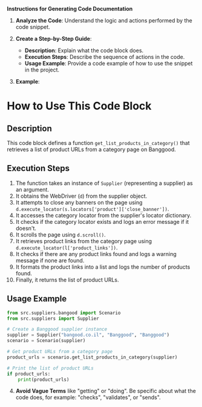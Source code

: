 **Instructions for Generating Code Documentation**

1. **Analyze the Code**: Understand the logic and actions performed by the code snippet.

2. **Create a Step-by-Step Guide**:
    - **Description**: Explain what the code block does.
    - **Execution Steps**: Describe the sequence of actions in the code.
    - **Usage Example**: Provide a code example of how to use the snippet in the project.

3. **Example**:

How to Use This Code Block
=========================================================================================

Description
-------------------------
This code block defines a function `get_list_products_in_category()` that retrieves a list of product URLs from a category page on Banggood.

Execution Steps
-------------------------
1. The function takes an instance of `Supplier` (representing a supplier) as an argument.
2. It obtains the WebDriver (`d`) from the supplier object.
3. It attempts to close any banners on the page using `d.execute_locator(s.locators['product']['close_banner'])`.
4. It accesses the category locator from the supplier's locator dictionary.
5. It checks if the category locator exists and logs an error message if it doesn't.
6. It scrolls the page using `d.scroll()`.
7. It retrieves product links from the category page using `d.execute_locator(l['product_links'])`.
8. It checks if there are any product links found and logs a warning message if none are found.
9. It formats the product links into a list and logs the number of products found.
10. Finally, it returns the list of product URLs.

Usage Example
-------------------------

```python
from src.suppliers.bangood import Scenario
from src.suppliers import Supplier

# Create a Banggood supplier instance
supplier = Supplier("bangood.co.il", "Banggood", "Banggood")
scenario = Scenario(supplier)

# Get product URLs from a category page
product_urls = scenario.get_list_products_in_category(supplier)

# Print the list of product URLs
if product_urls:
    print(product_urls)
```

4. **Avoid Vague Terms** like "getting" or "doing". Be specific about what the code does, for example: "checks", "validates", or "sends".